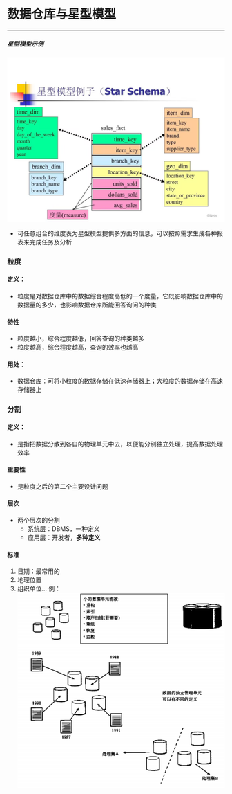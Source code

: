 # 数据仓库与星型模型

---

##### 星型模型示例
![](assets/6bffb19050ee5710003583183f27f917_720.jpg)
- 可任意组合的维度表为星型模型提供多方面的信息，可以按照需求生成各种报表来完成任务及分析

### 粒度
#### 定义：

- 粒度是对数据仓库中的数据综合程度高低的一个度量，它既影响数据仓库中的数据量的多少，也影响数据仓库所能回答询问的种类
#### 特性

- 粒度越小，综合程度越低，回答查询的种类越多
- 粒度越高，综合程度越高，查询的效率也越高
#### 用处：

- 数据仓库：可将小粒度的数据存储在低速存储器上；大粒度的数据存储在高速存储器上

### 分割
#### 定义：

- 是指把数据分散到各自的物理单元中去，以便能分别独立处理，提高数据处理效率
#### 重要性

- 是粒度之后的第二个主要设计问题
#### 层次

- 两个层次的分割
	- 系统层：DBMS，一种定义
	- 应用层：开发者，**多种定义**
#### 标准

1. 日期：最常用的
2. 地理位置
3. 组织单位...
	例：![](assets/Pasted%20image%2020241030203934.png)